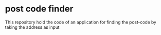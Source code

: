 # post code finder
This repository hold the code of an application for finding the post-code by taking the address as input
